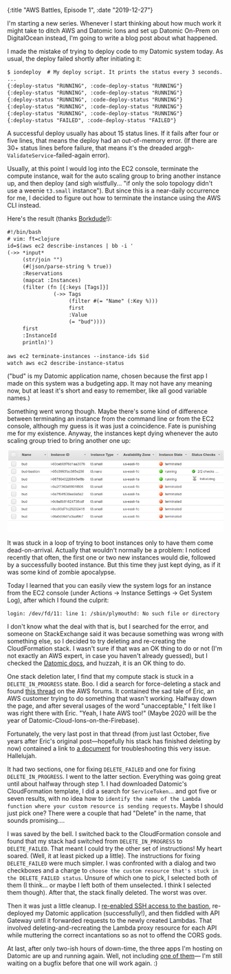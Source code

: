 {:title "AWS Battles, Episode 1", :date "2019-12-27"}

I'm starting a new series. Whenever I start thinking about how much work it
might take to ditch AWS and Datomic Ions and set up Datomic On-Prem on
DigitalOcean instead, I'm going to write a blog post about what happened.

I made the mistake of trying to deploy code to my Datomic system today. As
usual, the deploy failed shortly after initiating it:

```language-bash
$ iondeploy  # My deploy script. It prints the status every 3 seconds.
...
{:deploy-status "RUNNING", :code-deploy-status "RUNNING"}
{:deploy-status "RUNNING", :code-deploy-status "RUNNING"}
{:deploy-status "RUNNING", :code-deploy-status "RUNNING"}
{:deploy-status "RUNNING", :code-deploy-status "RUNNING"}
{:deploy-status "RUNNING", :code-deploy-status "RUNNING"}
{:deploy-status "FAILED", :code-deploy-status "FAILED"}
```

A successful deploy usually has about 15 status lines. If it fails after four
or five lines, that means the deploy had an out-of-memory error. (If there are
30+ status lines before failure, that means it's the dreaded
arggh-`ValidateService`-failed-again error).

Usually, at this point I would log into the EC2 console, terminate the compute
instance, wait for the auto scaling group to bring another instance up, and
then deploy (and sigh wistfully... "if only the solo topology didn't use
a weenie `t3.small` instance"). But since this is a near-daily occurrence for me,
I decided to figure out how to terminate the instance using the AWS CLI instead.

Here's the result (thanks [Borkdude](https://github.com/borkdude/babashka)!):
```language-clojure
#!/bin/bash
# vim: ft=clojure
id=$(aws ec2 describe-instances | bb -i '
(->> *input*
     (str/join "")
     (#(json/parse-string % true))
     :Reservations
     (mapcat :Instances)
     (filter (fn [{:keys [Tags]}]
               (->> Tags
                    (filter #(= "Name" (:Key %)))
                    first
                    :Value
                    (= "bud"))))
     first
     :InstanceId
     println)')

aws ec2 terminate-instances --instance-ids $id
watch aws ec2 describe-instance-status
```

("bud" is my Datomic application name, chosen because the first app I made on
this system was a budgeting app. It may not have any meaning now, but at least
it's short and easy to remember, like all good variable names.)

Something went wrong though. Maybe there's some kind of difference between
terminating an instance from the command line or from the EC2 console,
although my guess is it was just a coincidence. Fate is punishing me for my
existence. Anyway, the instances kept dying whenever the auto scaling group
tried to bring another one up:

![ec2 console](ec2-console.jpg)

It was stuck in a loop of trying to boot instances only to have them come
dead-on-arrival. Actually that wouldn't normally be a problem: I noticed
recently that often, the first one or two new instances would die, followed by a
successfully booted instance. But this time they just kept dying, as if it
was some kind of zombie apocalypse.

Today I learned that you can easily view the system logs for an instance
from the EC2 console (under Actions -> Instance Settings -> Get System Log),
after which I found the culprit:

```language-bash
login: /dev/fd/11: line 1: /sbin/plymouthd: No such file or directory
```

I don't know what the deal with that is, but I searched for the error, and
someone on StackExchange said it was because something was wrong with something
else, so I decided to try deleting and re-creating the CloudFormation stack. I
wasn't sure if that was an OK thing to do or not (I'm not exactly an AWS
expert, in case you haven't already guessed), but I checked the [Datomic docs](https://docs.datomic.com/cloud/operation/deleting.html#deleting-stacks),
and huzzah, it is an OK thing to do.

One stack deletion later, I find that my compute stack is stuck in a `DELETE_IN_PROGRESS`
state. Boo. I did a search for force-deleting a stack and found
[this thread](https://forums.aws.amazon.com/thread.jspa?threadID=148754&start=0&tstart=0)
on the AWS forums. It contained the sad tale of Eric, an AWS customer trying to
do something that wasn't working. Halfway down the page, and after several usages of
the word "unacceptable," I felt like I was right there with Eric. "Yeah, I hate
AWS too!" (Maybe 2020 will be the year of Datomic-Cloud-Ions-on-the-Firebase).

Fortunately, the very last post in that thread (from just last October, five years after Eric's original
post&mdash;hopefully his stack has finished deleting by now) contained a link to
[a document](https://aws.amazon.com/premiumsupport/knowledge-center/cloudformation-lambda-resource-delete/)
for troubleshooting this very issue. Hallelujah.

It had two sections, one for fixing `DELETE_FAILED` and one for fixing
`DELETE_IN_PROGRESS`. I went to the latter section. Everything was going great until about
halfway through step 1. I had downloaded Datomic's CloudFormation template, I
did a search for `ServiceToken`... and got five or seven results, with no idea
how to `identify the name of the Lambda function where your custom resource is
sending requests`. Maybe I should just pick one? There were a couple that had "Delete"
in the name, that sounds promising....

I was saved by the bell. I switched back to the CloudFormation console and
found that my stack had switched from `DELETE_IN_PROGRESS` to `DELETE_FAILED`. That
meant I could try the other set of instructions! My heart soared. (Well, it at least
picked up a little). The instructions for fixing `DELETE_FAILED` were much simpler.
I was confronted with a dialog and two checkboxes and a charge to
`choose the custom resource that's stuck in the DELETE_FAILED status`. Unsure
of which one to pick, I selected both of them (I think... or maybe I left both
of them unselected. I think I selected them though). After that, the stack
finally deleted. The worst was over.

Then it was just a little cleanup. I [re-enabled SSH access to the
bastion](https://docs.datomic.com/cloud/getting-started/configuring-access.html#authorize-gateway),
re-deployed my Datomic application (successfully!), and then fiddled with API
Gateway until it forwarded requests to the newly created Lambdas. That involved
deleting-and-recreating the Lambda proxy resource for each API while muttering the
correct incantations so as not to offend the CORS gods.

At last, after only two-ish hours of down-time, the three apps I'm hosting on
Datomic are up and running again. Well, not including [one of
them](https://notjust.us)&mdash; I'm still waiting on a bugfix before that one
will work again. :)
